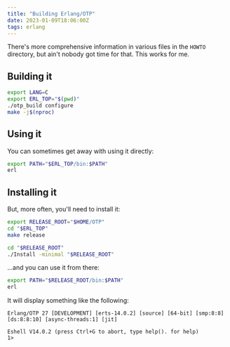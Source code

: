 ```yaml
---
title: "Building Erlang/OTP"
date: 2023-01-09T18:06:00Z
tags: erlang
---
```


There's more comprehensive information in various files in the `HOWTO` directory, but ain't nobody got time for that. This works for me.

## Building it

```sh
export LANG=C
export ERL_TOP="$(pwd)"
./otp_build configure
make -j$(nproc)
```

## Using it

You can sometimes get away with using it directly:

```sh
export PATH="$ERL_TOP/bin:$PATH"
erl
```

## Installing it

But, more often, you'll need to install it:

```sh
export RELEASE_ROOT="$HOME/OTP"
cd "$ERL_TOP"
make release
```

```sh
cd "$RELEASE_ROOT"
./Install -minimal "$RELEASE_ROOT"
```

...and you can use it from there:

```sh
export PATH="$RELEASE_ROOT/bin:$PATH"
erl
```

It will display something like the following:

```
Erlang/OTP 27 [DEVELOPMENT] [erts-14.0.2] [source] [64-bit] [smp:8:8] [ds:8:8:10] [async-threads:1] [jit]

Eshell V14.0.2 (press Ctrl+G to abort, type help(). for help)
1>
```
